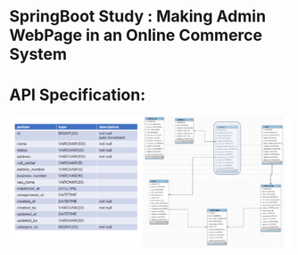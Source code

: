 # SpringBoot Study : Making Admin WebPage in an Online Commerce System

# API Specification:
![api](https://github.com/insu0929/SpringBoot_Study/blob/master/src/main/resources/api.PNG)
